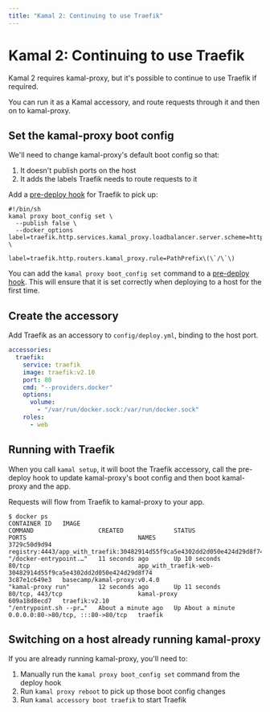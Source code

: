 ```yaml
---
title: "Kamal 2: Continuing to use Traefik"
---
```


# Kamal 2: Continuing to use Traefik

Kamal 2 requires kamal-proxy, but it's possible to continue to use Traefik if required.

You can run it as a Kamal accessory, and route requests through it and then on to kamal-proxy.

## Set the kamal-proxy boot config

We'll need to change kamal-proxy's default boot config so that:

1. It doesn't publish ports on the host
1. It adds the labels Traefik needs to route requests to it

Add a [pre-deploy hook](../../hooks/pre-deploy) for Traefik to pick up:

```shell
#!/bin/sh
kamal proxy boot_config set \
  --publish false \
  --docker_options label=traefik.http.services.kamal_proxy.loadbalancer.server.scheme=http \
                   label=traefik.http.routers.kamal_proxy.rule=PathPrefix\(\`/\`\)
```

You can add the `kamal proxy boot_config set` command to a [pre-deploy hook](../../hooks/pre-deploy). This will ensure that it is set correctly when deploying to a host for the first time.

## Create the accessory

Add Traefik as an accessory to `config/deploy.yml`, binding to the host port.

```yaml
accessories:
  traefik:
    service: traefik
    image: traefik:v2.10
    port: 80
    cmd: "--providers.docker"
    options:
      volume:
        - "/var/run/docker.sock:/var/run/docker.sock"
    roles:
      - web
```

## Running with Traefik

When you call `kamal setup`, it will boot the Traefik accessory, call the pre-deploy hook to update kamal-proxy's boot config and then boot kamal-proxy and the app.

Requests will flow from Traefik to kamal-proxy to your app.

```
$ docker ps
CONTAINER ID   IMAGE                                                                     COMMAND                  CREATED              STATUS              PORTS                               NAMES
3729c50d9d94   registry:4443/app_with_traefik:30482914d55f9ca5e4302dd2d050e424d29d8f74   "/docker-entrypoint.…"   11 seconds ago       Up 10 seconds       80/tcp                              app_with_traefik-web-30482914d55f9ca5e4302dd2d050e424d29d8f74
3c87e1c649e3   basecamp/kamal-proxy:v0.4.0                                               "kamal-proxy run"        12 seconds ago       Up 11 seconds       80/tcp, 443/tcp                     kamal-proxy
609a18d8ecd7   traefik:v2.10                                                             "/entrypoint.sh --pr…"   About a minute ago   Up About a minute   0.0.0.0:80->80/tcp, :::80->80/tcp   traefik
```

## Switching on a host already running kamal-proxy

If you are already running kamal-proxy, you'll need to:

1. Manually run the `kamal proxy boot_config set` command from the deploy hook
2. Run `kamal proxy reboot` to pick up those boot config changes
3. Run `kamal accessory boot traefik` to start Traefik
